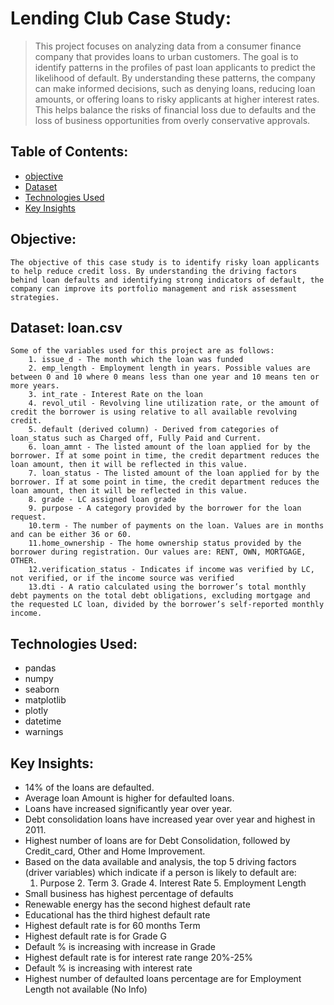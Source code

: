 # Lending Club Case Study:
>   This project focuses on analyzing data from a consumer finance company that provides loans to urban customers. The goal is to       identify patterns in the profiles of past loan applicants to predict the likelihood of default. By understanding these patterns, the company can make informed decisions, such as denying loans, reducing loan amounts, or offering loans to risky applicants at higher interest rates. This helps balance the risks of financial loss due to defaults and the loss of business opportunities from overly         conservative approvals.


## Table of Contents:
* [objective](#objective)
* [Dataset](#Dataset)
* [Technologies Used](#Technologies-Used)
* [Key Insights](#Key-Insights)
  
## Objective:
    The objective of this case study is to identify risky loan applicants to help reduce credit loss. By understanding the driving factors behind loan defaults and identifying strong indicators of default, the company can improve its portfolio management and risk assessment strategies.

## Dataset: loan.csv
    Some of the variables used for this project are as follows:
        1. issue_d - The month which the loan was funded
        2. emp_length - Employment length in years. Possible values are between 0 and 10 where 0 means less than one year and 10 means ten or more years. 
        3. int_rate - Interest Rate on the loan
        4. revol_util - Revolving line utilization rate, or the amount of credit the borrower is using relative to all available revolving credit.
        5. default (derived column) - Derived from categories of loan_status such as Charged off, Fully Paid and Current.
        6. loan_amnt - The listed amount of the loan applied for by the borrower. If at some point in time, the credit department reduces the loan amount, then it will be reflected in this value.
        7. loan_status - The listed amount of the loan applied for by the borrower. If at some point in time, the credit department reduces the loan amount, then it will be reflected in this value.
        8. grade - LC assigned loan grade
        9. purpose - A category provided by the borrower for the loan request. 
        10.term - The number of payments on the loan. Values are in months and can be either 36 or 60.
        11.home_ownership - The home ownership status provided by the borrower during registration. Our values are: RENT, OWN, MORTGAGE, OTHER.
        12.verification_status - Indicates if income was verified by LC, not verified, or if the income source was verified
        13.dti - A ratio calculated using the borrower’s total monthly debt payments on the total debt obligations, excluding mortgage and the requested LC loan, divided by the borrower’s self-reported monthly income.

## Technologies Used:
- pandas 
- numpy 
- seaborn
- matplotlib
- plotly
- datetime
- warnings 

## Key Insights:
- 14% of the loans are defaulted.
- Average loan Amount is higher for defaulted loans.
- Loans have increased significantly year over year.
- Debt consolidation loans have increased year over year and highest in 2011.
- Highest number of loans are for Debt Consolidation, followed by Credit_card, Other and Home Improvement.
- Based on the data available and analysis, the top 5 driving factors (driver variables) which indicate if a person is likely to default are: 
	1. Purpose 2. Term 3. Grade 4. Interest Rate 5. Employment Length
- Small business has highest percentage of defaults
- Renewable energy has the second highest default rate
- Educational has the third highest default rate
- Highest default rate is for 60 months Term
- Highest default rate is for Grade G
- Default % is increasing with increase in Grade
- Highest default rate is for interest rate range 20%-25%
- Default % is increasing with interest rate
- Highest number of defaulted loans percentage are for Employment Length not available (No Info)
